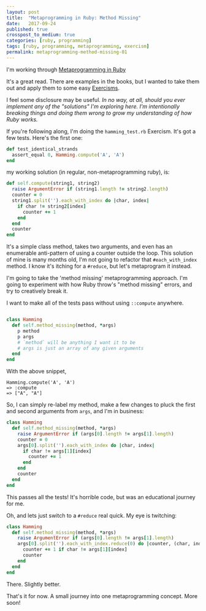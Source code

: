 ```yaml
---
layout: post
title:  "Metaprogramming in Ruby: Method Missing"
date:   2017-09-24
published: true
crosspost_to_medium: true
categories: [ruby, programming]
tags: [ruby, programming, metaprogramming, exercism]
permalink: metaprogramming-method-missing-01
---
```


I'm working through [Metaprogramming in Ruby](https://www.amazon.com/Metaprogramming-Ruby-Program-Like-Facets/dp/1941222129)

It's a great read. There are examples in the books, but I wanted to take them out and apply them to some easy [Exercisms](http://exercism.io/).

I feel some disclosure may be useful. _In no way, at all, should you ever implement any of the "solutions" I'm exploring here. I'm intentionally breaking things and doing them wrong to grow my understanding of how Ruby works._

If you're following along, I'm doing the `hamming_test.rb` Exercism. It's got a few tests. Here's the first one:

```ruby
def test_identical_strands
  assert_equal 0, Hamming.compute('A', 'A')
end
```

my working solution (in regular, non-metaprogramming ruby), is:

```ruby
def self.compute(string1, string2)
  raise ArgumentError if (string1.length != string2.length)
  counter = 0
  string1.split('').each_with_index do |char, index|
    if char != string2[index]
      counter += 1
    end
  end
  counter
end
```

It's a simple class method, takes two arguments, and even has an enumerable anti-pattern of using a counter outside the loop. This solution of mine is many months old, I'm not going to refactor that `#each_with_index` method. I know it's itching for a `#reduce`, but let's metaprogram it instead.

<!--more-->

I'm going to take the 'method missing' metaprogramming approach. I'm going to experiment with how Ruby throw's "method missing" errors, and try to creatively break it.

I want to make all of the tests pass without using `::compute` anywhere.

```ruby

class Hamming
  def self.method_missing(method, *args)
    p method
    p args
    # `method` will be anything I want it to be
    # args is just an array of any given arguments
  end
end

```

With the above snippet,
```
Hamming.compute('A', 'A')
=> :compute
=> ["A", "A"]
```

So, I can simply re-label my method, make a few changes to pluck the first and second arguments from `args`, and I'm in business:

```ruby
class Hamming
  def self.method_missing(method, *args)
    raise ArgumentError if (args[0].length != args[1].length)
    counter = 0
    args[0].split('').each_with_index do |char, index|
      if char != args[1][index]
        counter += 1
      end
    end
    counter
  end
end
```

This passes all the tests! It's horrible code, but was an educational journey for me.

Oh, and lets just switch to a `#reduce` real quick. My eye is twitching:

```ruby
class Hamming
  def self.method_missing(method, *args)
    raise ArgumentError if (args[0].length != args[1].length)
    args[0].split('').each_with_index.reduce(0) do |counter, (char, index)|
      counter += 1 if char != args[1][index]
      counter
    end
  end
end
```

There. Slightly better.

That's it for now. A small journey into one metaprogramming concept. More soon!
